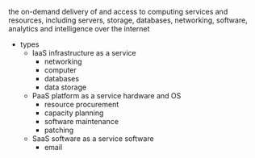 the on-demand delivery of and access to computing services and resources, including servers, storage, databases, networking, software, analytics and intelligence over the internet
- types
    - IaaS infrastructure as a service
        - networking
        - computer
        - databases
        - data storage
    - PaaS platform as a service
        hardware and OS 
        - resource procurement
        - capacity planning
        - software maintenance
        - patching
    - SaaS software as a service
        software
        - email